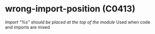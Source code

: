 # wrong-import-position (C0413)
*Import \"%s\" should be placed at the top of the module* Used when code
and imports are mixed
